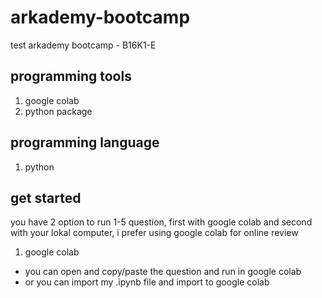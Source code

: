 # arkademy-bootcamp
test arkademy bootcamp - B16K1-E

## programming tools
1. google colab
2. python package

## programming language
1. python

## get started

you have 2 option to run 1-5 question, first with google colab and second with your lokal computer, i prefer using google colab for online review

1. google colab

- you can open and copy/paste the question and run in google colab
- or you can import my .ipynb file and import to google colab
